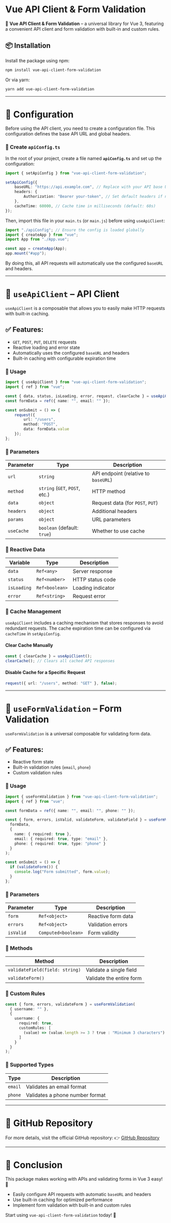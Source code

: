 # Vue API Client & Form Validation

🚀 **Vue API Client & Form Validation** – a universal library for Vue 3, featuring a convenient API client and form validation with built-in and custom rules.

## 📦 Installation

Install the package using npm:
```sh
npm install vue-api-client-form-validation
```

Or via yarn:
```sh
yarn add vue-api-client-form-validation
```

---

# 📌 Configuration

Before using the API client, you need to create a configuration file. This configuration defines the base API URL and global headers.

### 📌 Create `apiConfig.ts`

In the root of your project, create a file named **`apiConfig.ts`** and set up the configuration:

```ts
import { setApiConfig } from "vue-api-client-form-validation";

setApiConfig({
    baseURL: "https://api.example.com", // Replace with your API base URL
    headers: {
        Authorization: "Bearer your-token", // Set default headers if needed
    },
    cacheTime: 60000, // Cache time in milliseconds (default: 60s)
});
```

Then, import this file in your `main.ts` (or `main.js`) before using `useApiClient`:

```ts
import "./apiConfig"; // Ensure the config is loaded globally
import { createApp } from "vue";
import App from "./App.vue";

const app = createApp(App);
app.mount("#app");
```

By doing this, all API requests will automatically use the configured `baseURL` and headers.

---

# 📌 `useApiClient` – API Client

`useApiClient` is a composable that allows you to easily make HTTP requests with built-in caching.

## ✅ Features:
- `GET`, `POST`, `PUT`, `DELETE` requests
- Reactive loading and error state
- Automatically uses the configured `baseURL` and headers
- Built-in caching with configurable expiration time

### 📌 Usage

```ts
import { useApiClient } from "vue-api-client-form-validation";
import { ref } from "vue";

const { data, status, isLoading, error, request, clearCache } = useApiClient();
const formData = ref({ name: "", email: "" });

const onSubmit = () => {
    request({
        url: "/users",
        method: "POST",
        data: formData.value
    });
};
```

### 📜 Parameters
| Parameter  | Type                 | Description |
|------------|---------------------|-------------|
| `url`      | `string`             | API endpoint (relative to `baseURL`) |
| `method`   | `string` (`GET`, `POST`, etc.) | HTTP method |
| `data`     | `object`             | Request data (for `POST`, `PUT`) |
| `headers`  | `object`             | Additional headers |
| `params`   | `object`             | URL parameters |
| `useCache` | `boolean` (default: `true`) | Whether to use cache |

### 🔄 Reactive Data
| Variable   | Type     | Description |
|------------|--------|-------------|
| `data`     | `Ref<any>` | Server response |
| `status`   | `Ref<number>` | HTTP status code |
| `isLoading` | `Ref<boolean>` | Loading indicator |
| `error`    | `Ref<string>` | Request error |

### 🔧 Cache Management
`useApiClient` includes a caching mechanism that stores responses to avoid redundant requests. The cache expiration time can be configured via `cacheTime` in `setApiConfig`.

#### Clear Cache Manually
```ts
const { clearCache } = useApiClient();
clearCache(); // Clears all cached API responses
```

#### Disable Cache for a Specific Request
```ts
request({ url: "/users", method: "GET" }, false);
```

---

# 📌 `useFormValidation` – Form Validation

`useFormValidation` is a universal composable for validating form data.

## ✅ Features:
- Reactive form state
- Built-in validation rules (`email`, `phone`)
- Custom validation rules

### 📌 Usage

```ts
import { useFormValidation } from "vue-api-client-form-validation";
import { ref } from "vue";

const formData = ref({ name: "", email: "", phone: "" });

const { form, errors, isValid, validateForm, validateField } = useFormValidation(
  formData,
  {
    name: { required: true },
    email: { required: true, type: "email" },
    phone: { required: true, type: "phone" }
  }
);

const onSubmit = () => {
  if (validateForm()) {
    console.log("Form submitted", form.value);
  }
};
```

### 📜 Parameters
| Parameter  | Type   | Description |
|------------|------|-------------|
| `form`    | `Ref<object>` | Reactive form data |
| `errors`  | `Ref<object>` | Validation errors |
| `isValid` | `Computed<boolean>` | Form validity |

### 🔄 Methods
| Method         | Description |
|--------------|-------------|
| `validateField(field: string)` | Validate a single field |
| `validateForm()` | Validate the entire form |

### 🔧 Custom Rules
```ts
const { form, errors, validateForm } = useFormValidation(
  { username: "" },
  {
    username: {
      required: true,
      customRules: [
        (value) => (value.length >= 3 ? true : "Minimum 3 characters")
      ]
    }
  }
);
```

### 📜 Supported Types
| Type    | Description |
|---------|-------------|
| `email` | Validates an email format |
| `phone` | Validates a phone number format |

---

# 🔗 GitHub Repository
For more details, visit the official GitHub repository:
👉 [GitHub Repository](https://github.com/Zmeev06/vue-client-validation)

---

# 🎯 Conclusion

This package makes working with APIs and validating forms in Vue 3 easy! 🚀

- Easily configure API requests with automatic `baseURL` and headers
- Use built-in caching for optimized performance
- Implement form validation with built-in and custom rules

Start using `vue-api-client-form-validation` today! 🎯

